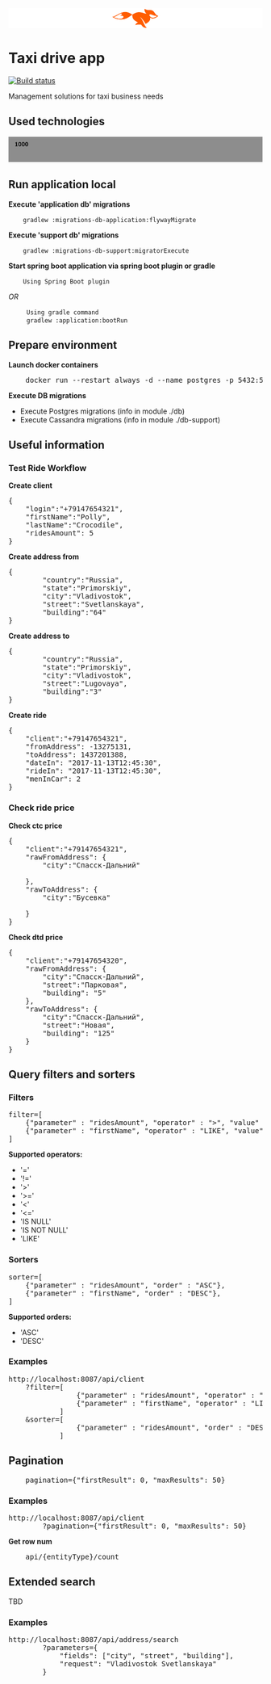 ![](https://raw.githubusercontent.com/hurryfox/docs/master/img/banner.gif)

# Taxi drive app

[![Build status](https://travis-ci.org/hurryfox/taxi-drive-app.svg?branch=master)](https://travis-ci.org/hurryfox/taxi-drive-app)

Management solutions for taxi business needs  

## Used technologies
![](https://raw.githubusercontent.com/hurryfox/docs/master/img/tech.gif)


## Run application local
**Execute 'application db' migrations**
```
    gradlew :migrations-db-application:flywayMigrate
```

**Execute 'support db' migrations**
```
    gradlew :migrations-db-support:migratorExecute
```

**Start spring boot application via spring boot plugin or gradle**
```
    Using Spring Boot plugin
```
_OR_
```
     Using gradle command
     gradlew :application:bootRun
```


## Prepare environment

**Launch docker containers**
<pre>
    docker run --restart always -d --name postgres -p 5432:5432 postgres
</pre>

**Execute DB migrations**
- Execute Postgres migrations (info in module ./db)
- Execute Cassandra migrations (info in module ./db-support)

## Useful information 
### Test Ride Workflow
**Create client**
<pre>
{
	"login":"+79147654321",
	"firstName":"Polly",
	"lastName":"Crocodile",
	"ridesAmount": 5
}
</pre>

**Create address from**
<pre>
{
		"country":"Russia",
		"state":"Primorskiy",
		"city":"Vladivostok",
		"street":"Svetlanskaya",
		"building":"64"
}
</pre>

**Create address to**
<pre>
{
		"country":"Russia",
		"state":"Primorskiy",
		"city":"Vladivostok",
		"street":"Lugovaya",
		"building":"3"
}
</pre>

**Create ride**
<pre>
{
	"client":"+79147654321",
	"fromAddress": -13275131,
	"toAddress": 1437201388,
	"dateIn": "2017-11-13T12:45:30",
	"rideIn": "2017-11-13T12:45:30",
	"menInCar": 2
}
</pre>

### Check ride price
**Check ctc price**
<pre>
{
	"client":"+79147654321",
	"rawFromAddress": {
		"city":"Спасск-Дальний"
		
	},
	"rawToAddress": {
		"city":"Бусевка"
		
	}
}
</pre>

**Check dtd price**
<pre>
{
	"client":"+79147654320",
	"rawFromAddress": {
		"city":"Спасск-Дальний",
		"street":"Парковая",
		"building": "5"
	},
	"rawToAddress": {
		"city":"Спасск-Дальний",
		"street":"Новая",
		"building": "125"
	}
}
</pre>

## Query filters and sorters
### Filters
<pre>
filter=[
    {"parameter" : "ridesAmount", "operator" : ">", "value" : 5}, 
    {"parameter" : "firstName", "operator" : "LIKE", "value" : "%Mon%"}
]
</pre>

**Supported operators:**
- '='          
- '!='         
- '>'          
- '>='         
- '<'          
- '<='         
- 'IS NULL'    
- 'IS NOT NULL'
- 'LIKE'       

### Sorters
<pre>
sorter=[
    {"parameter" : "ridesAmount", "order" : "ASC"},
    {"parameter" : "firstName", "order" : "DESC"},
]
</pre>

**Supported orders:**
- 'ASC'
- 'DESC'

### Examples
<pre>
http://localhost:8087/api/client
    ?filter=[
                {"parameter" : "ridesAmount", "operator" : ">", "value" : 5}, 
                {"parameter" : "firstName", "operator" : "LIKE", "value" : "%a%"}
            ]
    &sorter=[
                {"parameter" : "ridesAmount", "order" : "DESC"}
            ]
</pre>

## Pagination
<pre>
    pagination={"firstResult": 0, "maxResults": 50} 
</pre>

### Examples
<pre>
http://localhost:8087/api/client
        ?pagination={"firstResult": 0, "maxResults": 50} 
</pre>

**Get row num**
<pre>
    api/{entityType}/count
</pre>

## Extended search
TBD
 
### Examples
<pre>
http://localhost:8087/api/address/search
        ?parameters={
            "fields": ["city", "street", "building"], 
            "request": "Vladivostok Svetlanskaya"
        }
</pre>